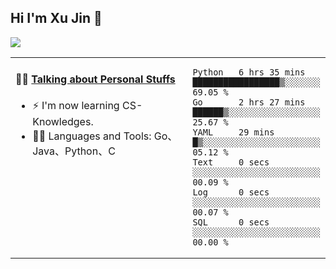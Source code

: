 
## Hi I'm Xu Jin 👋
![](https://komarev.com/ghpvc/?username=jiayouxujin&color=brightgreen&label=PROFILE+VIEWS)



<table align="center">
<tr>
<td valign="top" width="60%">

#### 🏋️‍♀️ <a href="https://github.com/jiayouxujin" target="_blank">Talking about Personal Stuffs</a>
<!-- recent_releases starts -->

- ⚡  I'm now learning CS-Knowledges.  
- 🏊‍♂️ Languages and Tools: Go、Java、Python、C
<!-- recent_releases ends -->
</td>
<td>
 
<!--START_SECTION:waka-->

```text
Python   6 hrs 35 mins   █████████████████▒░░░░░░░   69.05 %
Go       2 hrs 27 mins   ██████▒░░░░░░░░░░░░░░░░░░   25.67 %
YAML     29 mins         █▒░░░░░░░░░░░░░░░░░░░░░░░   05.12 %
Text     0 secs          ░░░░░░░░░░░░░░░░░░░░░░░░░   00.09 %
Log      0 secs          ░░░░░░░░░░░░░░░░░░░░░░░░░   00.07 %
SQL      0 secs          ░░░░░░░░░░░░░░░░░░░░░░░░░   00.00 %
```

<!--END_SECTION:waka-->
 
</td>
</tr>
</table>





